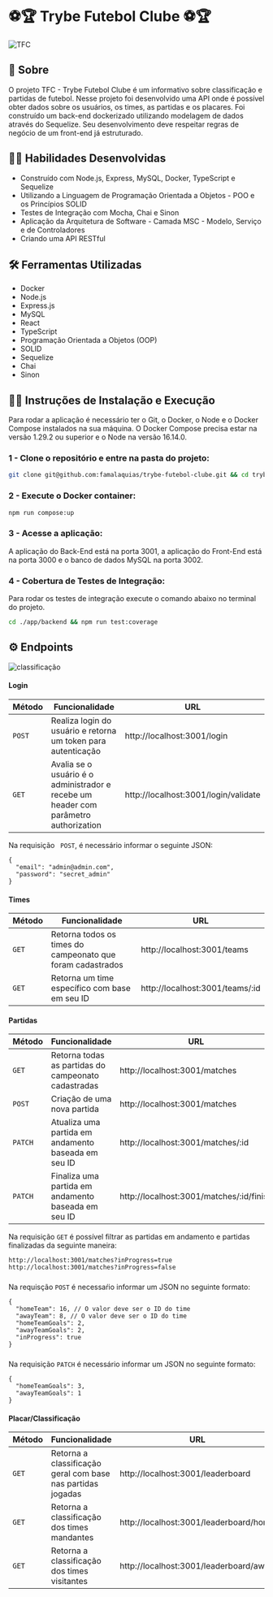 # ⚽️🏆 Trybe Futebol Clube ⚽️🏆

![TFC](https://user-images.githubusercontent.com/98343640/196181570-4e4ccab0-6ca3-4e9f-97df-ca244e0f5d18.png)

## :page_with_curl: Sobre

O projeto TFC - Trybe Futebol Clube é um informativo sobre classificação e partidas de futebol. 
Nesse projeto foi desenvolvido uma API onde é possível obter dados sobre os usuários, os times, as partidas e os placares. Foi construído um back-end dockerizado utilizando modelagem de dados através do Sequelize. Seu desenvolvimento deve respeitar regras de negócio de um front-end já estruturado.

## :man_technologist: Habilidades Desenvolvidas

* Construído com Node.js, Express, MySQL, Docker, TypeScript e Sequelize
* Utilizando a Linguagem de Programação Orientada a Objetos - POO e os Princípios SOLID
* Testes de Integração com Mocha, Chai e Sinon
* Aplicação da Arquitetura de Software - Camada MSC - Modelo, Serviço e de Controladores
* Criando uma API RESTful


## :hammer_and_wrench: Ferramentas Utilizadas

* Docker
* Node.js
* Express.js
* MySQL
* React
* TypeScript
* Programação Orientada a Objetos (OOP)
* SOLID
* Sequelize
* Chai
* Sinon


## :female_detective: Instruções de Instalação e Execução
Para rodar a aplicação é necessário ter o Git, o Docker, o Node e o Docker Compose instalados na sua máquina. O Docker Compose precisa estar na versão 1.29.2 ou superior e o Node na versão 16.14.0.

### 1 - Clone o repositório e entre na pasta do projeto:

```sh
git clone git@github.com:famalaquias/trybe-futebol-clube.git && cd trybe-futebol-clube
```

### 2 - Execute o Docker container:

```sh
npm run compose:up
```

### 3 - Acesse a aplicação:
A aplicação do Back-End está na porta 3001, a aplicação do Front-End está na porta 3000 e o banco de dados MySQL na porta 3002.

### 4 - Cobertura de Testes de Integração:
Para rodar os testes de integração execute o comando abaixo no terminal do projeto.

```sh
cd ./app/backend && npm run test:coverage
```

## :gear: Endpoints

![classificação](https://user-images.githubusercontent.com/98343640/196237359-1126f295-4d09-4c5f-9dc5-7c8c1bb498c2.png)

#### Login

| Método | Funcionalidade | URL |
|---|---|---|
| `POST` | Realiza login do usuário e retorna um token para autenticação | http://localhost:3001/login |
| `GET` | Avalia se o usuário é o administrador e recebe um header com parâmetro authorization | http://localhost:3001/login/validate |

Na requisição ` POST`, é necessário informar o seguinte JSON:

```
{
  "email": "admin@admin.com",
  "password": "secret_admin"
}
```


#### Times
| Método | Funcionalidade | URL |
|---|---|---|
| `GET` | Retorna todos os times do campeonato que foram cadastrados | http://localhost:3001/teams |
| `GET` | Retorna um time específico com base em seu ID | http://localhost:3001/teams/:id |


#### Partidas
| Método | Funcionalidade | URL |
|---|---|---|
| `GET` | Retorna todas as partidas do campeonato cadastradas | http://localhost:3001/matches |
| `POST` | Criação de uma nova partida | http://localhost:3001/matches |
| `PATCH` | Atualiza uma partida em andamento baseada em seu ID | http://localhost:3001/matches/:id |
| `PATCH` | Finaliza uma partida em andamento baseada em seu ID | http://localhost:3001/matches/:id/finish |

Na requisição `GET` é possível filtrar as partidas em andamento e partidas finalizadas da seguinte maneira:

```
http://localhost:3001/matches?inProgress=true
http://localhost:3001/matches?inProgress=false
```
###

Na requisção `POST` é necessaŕio informar um JSON no seguinte formato:

```
{
  "homeTeam": 16, // O valor deve ser o ID do time
  "awayTeam": 8, // O valor deve ser o ID do time
  "homeTeamGoals": 2,
  "awayTeamGoals": 2,
  "inProgress": true
}
```

###

Na requisição `PATCH` é necessário informar um JSON no seguinte formato:

```
{
  "homeTeamGoals": 3,
  "awayTeamGoals": 1
}
```


#### Placar/Classificação
| Método | Funcionalidade | URL |
|---|---|---|
| `GET` | Retorna a classificação geral com base nas partidas jogadas | http://localhost:3001/leaderboard |
| `GET` | Retorna a classificação dos times mandantes | http://localhost:3001/leaderboard/home |
| `GET` | Retorna a classificação dos times visitantes | http://localhost:3001/leaderboard/away |






